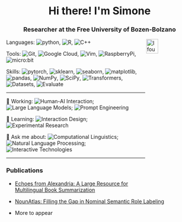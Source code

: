 <h1 align='center'>Hi there! I'm Simone</h1>
<h3 align='center'>Researcher at the Free University of Bozen-Bolzano</h3>

<img align='right' src="https://media3.giphy.com/media/kyKuZzsa6bShl3SaHe/giphy.gif" alt='I found out I can turn coffee into code' width=25% height=10%/>


Languages: ![python](https://img.shields.io/badge/python-b?style=flat-square&logo=python&logoColor=AAA&color=36465D), ![R](https://img.shields.io/badge/R-b?style=flat-square&logo=r&logoColor=AAA&color=36465D), ![C++](https://img.shields.io/badge/C++-b?style=flat-square&logo=sql&logoColor=AAA&color=36465D)

Tools: ![Git](https://img.shields.io/badge/git-b?style=flat-square&logo=git&logoColor=AAA&color=36465D), ![Google Cloud](https://img.shields.io/badge/Google_Cloud-b?style=flat-square&logo=googlecloud&logoColor=AAA&color=36465D), ![Vim](https://img.shields.io/badge/Vim-%230A2D62?style=flat-square&logo=vim&logoColor=AAA&color=36465D), ![RaspberryPi](https://img.shields.io/badge/RaspberryPi-%230A2D62?style=flat-square&logo=raspberrypi&logoColor=AAA&color=36465D), ![micro:bit](https://img.shields.io/badge/micro:bit-%230A2D62?style=flat-square&logo=microbit&logoColor=AAA&color=36465D)

Skills: ![pytorch](https://img.shields.io/badge/pytorch-b?style=flat-square&logo=pytorch&logoColor=AAA&color=36465D), ![sklearn](https://img.shields.io/badge/sklearn-b?style=flat-square&logo=scikit-learn&logoColor=AAA&color=36465D), ![seaborn](https://img.shields.io/badge/seaborn-b?style=flat-square&logo=seaborn&logoColor=AAA&color=36465D), ![matplotlib](https://img.shields.io/badge/matplotlib-b?style=flat-square&logo=matplotlib&logoColor=AAA&labelColor=36465D&color=36465D), ![pandas](https://img.shields.io/badge/pandas-b?style=flat-square&logo=pandas&logoColor=AAA&color=36465D), ![NumPy](https://img.shields.io/badge/NumPy-b?style=flat-square&logo=numpy&logoColor=AAA&labelColor=36465D&color=36465D), ![SciPy](https://img.shields.io/badge/SciPy-b?style=flat-square&logo=scipy&logoColor=AAA&labelColor=36465D&color=36465D), ![Transformers](https://img.shields.io/badge/Transformers-%230A2D62?style=flat-square&logo=huggingface&logoColor=AAA&color=36465D), ![Datasets](https://img.shields.io/badge/Datasets-%230A2D62?style=flat-square&logo=huggingface&logoColor=AAA&color=36465D), ![Evaluate](https://img.shields.io/badge/Evaluate-%230A2D62?style=flat-square&logo=huggingface&logoColor=AAA&color=36465D)

-------------------------------------------------------

🔭 Working: ![Human-AI Interaction](https://img.shields.io/badge/Human-AI_Interaction-b?style=flat-square&logoColor=AAA&color=36465D); ![Large Language Models](https://img.shields.io/badge/Large_Language_Models-b?style=flat-square&logoColor=AAA&color=36465D); ![Prompt Engineering](https://img.shields.io/badge/Prompt_Engineering-b?style=flat-square&logoColor=AAA&color=36465D)

🌱 Learning: ![Interaction Design](https://img.shields.io/badge/Interaction_Design-b?style=flat-square&logoColor=AAA&color=36465D); ![Experimental Research](https://img.shields.io/badge/Experimental_Research-b?style=flat-square&logoColor=AAA&color=36465D)

🧐 Ask me about: ![Computational Linguistics](https://img.shields.io/badge/Computational_Linguistics-b?style=flat-square&logoColor=AAA&color=36465D); ![Natural Language Processing](https://img.shields.io/badge/Natural_Language_Processing-b?style=flat-square&logoColor=AAA&color=36465D); ![Interactive Technologies](https://img.shields.io/badge/Interactive_Technologies-b?style=flat-square&logoColor=AAA&color=36465D)

-------------------------------------------------------

### Publications

- [Echoes from Alexandria: A Large Resource for Multilingual Book Summarization](https://aclanthology.org/2023.findings-acl.54/)

- [NounAtlas: Filling the Gap in Nominal Semantic Role Labeling](https://aclanthology.org/2024.acl-long.857/)

- More to appear 
